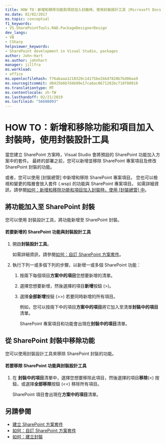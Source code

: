 ```yaml
---
title: HOW TO：新增和移除功能和項目加入封裝時，使用封裝設計工具 |Microsoft Docs
ms.date: 02/02/2017
ms.topic: conceptual
f1_keywords:
- VS.SharePointTools.RAD.PackageDesignerDesign
dev_langs:
- VB
- CSharp
helpviewer_keywords:
- SharePoint development in Visual Studio, packages
author: John-Hart
ms.author: johnhart
manager: jillfra
ms.workload:
- office
ms.openlocfilehash: f76abaaa1210320c14175be2bb47828b7bd06aa9
ms.sourcegitcommit: d0425b6b7d4b99e17ca6ac0671282bc718f80910
ms.translationtype: MT
ms.contentlocale: zh-TW
ms.lasthandoff: 02/21/2019
ms.locfileid: "56608093"
---
```

# <a name="how-to-add-and-remove-features-and-items-to-a-package-by-using-the-package-designer"></a>HOW TO：新增和移除功能和項目加入封裝時，使用封裝設計工具
  當您建立 SharePoint 方案時，Visual Studio 會將預設的 SharePoint 功能加入方案中的套件。 最終的部署之前，您可以新增並移除 SharePoint 專案項目及修改 SharePoint 封裝的功能。

 或者，您可以使用 [封裝總管] 中新增和移除 SharePoint 專案項目。 您也可以檢視和變更的階層會放入套件 (.wsp) 的功能與 SharePoint 專案項目。 如需詳細資訊，請參閱[如何：新增和移除功能和項目加入封裝時，使用 [封裝總管] 中](../sharepoint/how-to-add-and-remove-features-and-items-to-a-package-by-using-the-packaging-explorer.md)。

## <a name="add-features-to-a-sharepoint-package"></a>將功能加入至 SharePoint 封裝
 您可以使用 封裝設計工具，將功能新增至 SharePoint 封裝。

#### <a name="to-add-sharepoint-features-with-the-package-designer"></a>若要新增的 SharePoint 功能與封裝設計工具

1. 開啟**封裝設計工具**。

    如需詳細資訊，請參閱[如何：自訂 SharePoint 方案套件](../sharepoint/how-to-customize-a-sharepoint-solution-package.md)。

2. 執行下列一或多個下列的步驟，以新增一或多個 SharePoint 功能：

   1. 按兩下每個項目**方案中的項目**您想要新增的清單。

   2. 選擇您想要新增，然後選擇的項目**新增**按鈕 (>)。

   3. 選擇**全部新增**按鈕 (>>) 若要同時新增的所有項目。

      例如，您可以按兩下中的項目**方案中的項目**將它加入至清單**封裝中的項目**清單。

      SharePoint 專案項目和功能會出現在**封裝中的項目**清單。

## <a name="remove-features-from-a-sharepoint-package"></a>從 SharePoint 封裝中移除功能
 您可以使用封裝設計工具來移除 SharePoint 封裝的功能。

#### <a name="to-remove-sharepoint-features-with-the-package-designer"></a>若要移除 SharePoint 功能與封裝設計工具

1.  在 **封裝中的項目**清單中，選擇您想要移除此項目，然後選擇的項目**移除**(<) 按鈕，或選擇**全部移除**按鈕 (<<) 移除所有項目。

     SharePoint 項目會出現在**方案中的項目**清單。

## <a name="see-also"></a>另請參閱
- [建立 SharePoint 方案套件](../sharepoint/creating-sharepoint-solution-packages.md)
- [如何：自訂 SharePoint 方案套件](../sharepoint/how-to-customize-a-sharepoint-solution-package.md)
- [如何：建立封裝](https://msdn.microsoft.com/b24be45c-e91d-49bb-afb0-7b265404214b)
